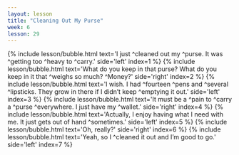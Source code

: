 ```yaml
---
layout: lesson
title: "Cleaning Out My Purse"
week: 6
lesson: 29
---
```


{% include lesson/bubble.html text='I just ^cleaned out my ^purse. It was ^getting too ^heavy to ^carry.' side='left' index=1 %}
{% include lesson/bubble.html text='What do you keep in that purse? What do you keep in it that ^weighs so much? ^Money?' side='right' index=2 %}
{% include lesson/bubble.html text='I wish. I had ^fourteen ^pens and ^several ^lipsticks. They grow in there if I didn&rsquo;t keep ^emptying it out.' side='left' index=3 %}
{% include lesson/bubble.html text='It must be a ^pain to ^carry a ^purse ^everywhere. I just have my ^wallet.' side='right' index=4 %}
{% include lesson/bubble.html text='Actually, I enjoy having what I need with me. It just gets out of hand ^sometimes.' side='left' index=5 %}
{% include lesson/bubble.html text='Oh, really?' side='right' index=6 %}
{% include lesson/bubble.html text='Yeah, so I ^cleaned it out and I&rsquo;m good to go.' side='left' index=7 %}
